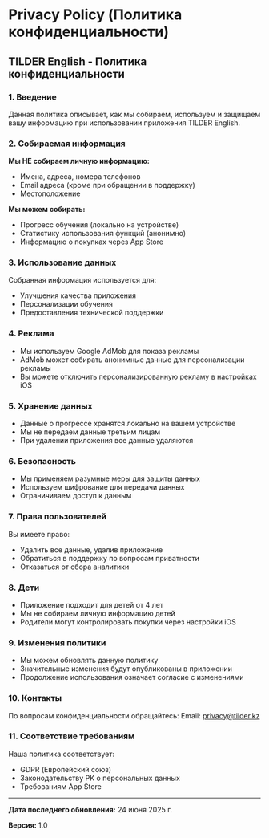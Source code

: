 # Privacy Policy (Политика конфиденциальности)
## TILDER English - Политика конфиденциальности

### 1. Введение
Данная политика описывает, как мы собираем, используем и защищаем вашу информацию при использовании приложения TILDER English.

### 2. Собираемая информация
**Мы НЕ собираем личную информацию:**
- Имена, адреса, номера телефонов
- Email адреса (кроме при обращении в поддержку)
- Местоположение

**Мы можем собирать:**
- Прогресс обучения (локально на устройстве)
- Статистику использования функций (анонимно)
- Информацию о покупках через App Store

### 3. Использование данных
Собранная информация используется для:
- Улучшения качества приложения
- Персонализации обучения
- Предоставления технической поддержки

### 4. Реклама
- Мы используем Google AdMob для показа рекламы
- AdMob может собирать анонимные данные для персонализации рекламы
- Вы можете отключить персонализированную рекламу в настройках iOS

### 5. Хранение данных
- Данные о прогрессе хранятся локально на вашем устройстве
- Мы не передаем данные третьим лицам
- При удалении приложения все данные удаляются

### 6. Безопасность
- Мы применяем разумные меры для защиты данных
- Используем шифрование для передачи данных
- Ограничиваем доступ к данным

### 7. Права пользователей
Вы имеете право:
- Удалить все данные, удалив приложение
- Обратиться в поддержку по вопросам приватности
- Отказаться от сбора аналитики

### 8. Дети
- Приложение подходит для детей от 4 лет
- Мы не собираем личную информацию детей
- Родители могут контролировать покупки через настройки iOS

### 9. Изменения политики
- Мы можем обновлять данную политику
- Значительные изменения будут опубликованы в приложении
- Продолжение использования означает согласие с изменениями

### 10. Контакты
По вопросам конфиденциальности обращайтесь:
Email: privacy@tilder.kz

### 11. Соответствие требованиям
Наша политика соответствует:
- GDPR (Европейский союз)
- Законодательству РК о персональных данных
- Требованиям App Store

---

**Дата последнего обновления:** 24 июня 2025 г.

**Версия:** 1.0
